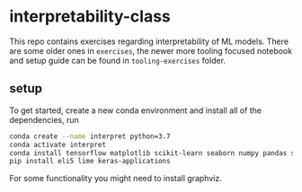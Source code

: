 # interpretability-class

This repo contains exercises regarding interpretability of ML models. There are some older ones in `exercises`, the newer more tooling focused notebook and setup guide can be found in `tooling-exercises` folder.

## setup

To get started, create a new conda environment and install all of the dependencies, run

```bash
conda create --name interpret python=3.7
conda activate interpret
conda install tensorflow matplotlib scikit-learn seaborn numpy pandas scipy statsmodels ipython jupyter
pip install eli5 lime keras-applications
```

For some functionality you might need to install graphviz.
